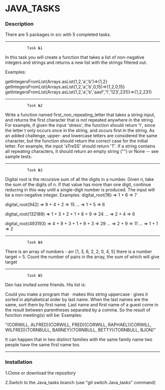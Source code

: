 # JAVA_TASKS
### Description
There are 5 packages in src with 5 completed tasks.

-----------------------------------------------------------------------------------------------------------------------------------------------------
              Task №1
In this task you will create a function that takes a list of non-negative integers and strings and returns a new list with the strings filtered out.

Examples:

getIntegersFromList(Arrays.asList(1,2,'a','b')=>{1,2}
getIntegersFromList(Arrays.asList(1,2,'a','b',0,15)=>{1,2,0,15}
getIntegersFromList(Arrays.asList(1,2,'a','b','aasf','1','123',231))=>{1,2,231}

-----------------------------------------------------------------------------------------------------------------------------------------------------
              Task №2

Write a function named first_non_repeating_letter that takes a string input, and returns the first character that is not repeated anywhere in the string.
For example, if given the input 'stress', the function should return 't', since the letter t only occurs once in the string, and occurs first in the string.
As an added challenge, upper- and lowercase letters are considered the same character, but the function should return the correct case for the initial letter. For example, the input 'sTreSS' should return 'T'.
If a string contains all repeating characters, it should return an empty string ("") or None -- see sample tests.

----------------------------------------------------------------------------------------------------------------------------------------------------
              Task №3

Digital root is the recursive sum of all the digits in a number.
Given n, take the sum of the digits of n. If that value has more than one digit, continue reducing in this way until a single-digit number is produced. The input will be a non-negative integer.
Examples:
digital_root(16)
=> 1 + 6
=> 7

digital_root(942)
=> 9 + 4 + 2
=> 15 ...
=> 1 + 5
=> 6

digital_root(132189)
=> 1 + 3 + 2 + 1 + 8 + 9
=> 24 ...
=> 2 + 4
=> 6

digital_root(493193)
=> 4 + 9 + 3 + 1 + 9 + 3
=> 29 ...
=> 2 + 9
=> 11 ...
=> 1 + 1
=> 2

----------------------------------------------------------------------------------------------------------------------------------------------------

              Task №4

There is an array of numbers - arr [1, 3, 6, 2, 2, 0, 4, 5] 
there is a number target = 5.
 Count the number of pairs in the array, the sum of which will give target

----------------------------------------------------------------------------------------------------------------------------------------------------

              Task №5

Den has invited some friends. His list is:


Could you make a program that
· makes this string uppercase
· gives it sorted in alphabetical order by last name.
When the last names are the same, sort them by first name. Last name and first name of a guest come in the result between parentheses separated by a comma.
So the result of function meeting(s) will be:
Examples:

"(CORWILL, ALFRED)(CORWILL, FRED)(CORWILL, RAPHAEL)(CORWILL, WILFRED)(TORNBULL, BARNEY)(TORNBULL, BETTY)(TORNBULL, BJON)"


It can happen that in two distinct families with the same family name two people have the same first name too.

----------------------------------------------------------------------------------------------------------------------------------------------------

###   Installation

1.Clone or download the repository

2.Switch to the Java_tasks branch (use "git switch Java_tasks" command)

